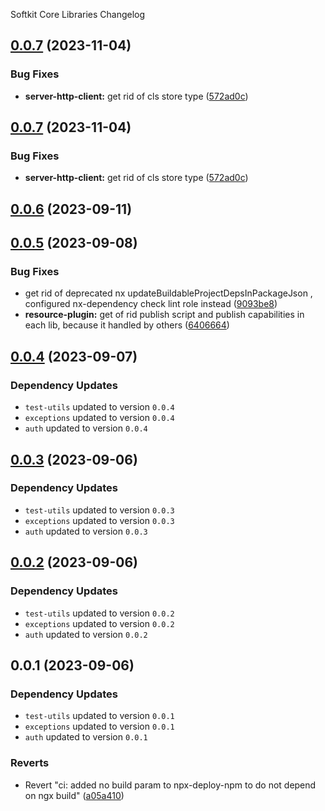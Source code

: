 Softkit Core Libraries Changelog
## [0.0.7](https://github.com/softkitit/softkit-core/compare/server-http-client-0.0.6...server-http-client-0.0.7) (2023-11-04)


### Bug Fixes

* **server-http-client:** get rid of cls store type ([572ad0c](https://github.com/softkitit/softkit-core/commit/572ad0c78ad979836654fd26c4a17d26608f9a73))

## [0.0.7](https://github.com/saas-buildkit/saas-buildkit-core/compare/server-http-client-0.0.6...server-http-client-0.0.7) (2023-11-04)


### Bug Fixes

* **server-http-client:** get rid of cls store type ([572ad0c](https://github.com/saas-buildkit/saas-buildkit-core/commit/572ad0c78ad979836654fd26c4a17d26608f9a73))

## [0.0.6](https://github.com/saas-buildkit/saas-buildkit-core/compare/server-http-client-0.0.5...server-http-client-0.0.6) (2023-09-11)

## [0.0.5](https://github.com/saas-buildkit/saas-buildkit-core/compare/server-http-client-0.0.4...server-http-client-0.0.5) (2023-09-08)


### Bug Fixes

* get rid of deprecated nx updateBuildableProjectDepsInPackageJson , configured nx-dependency check lint role instead ([9093be8](https://github.com/saas-buildkit/saas-buildkit-core/commit/9093be892fd5f71629a6c22388e12432dacefdec))
* **resource-plugin:** get of rid publish script and publish capabilities in each lib, because it handled by others ([6406664](https://github.com/saas-buildkit/saas-buildkit-core/commit/64066640d13cfc6bf4e16055349265015d7bcd12))

## [0.0.4](https://github.com/saas-buildkit/saas-buildkit-core/compare/server-http-client-0.0.3...server-http-client-0.0.4) (2023-09-07)

### Dependency Updates

* `test-utils` updated to version `0.0.4`
* `exceptions` updated to version `0.0.4`
* `auth` updated to version `0.0.4`
## [0.0.3](https://github.com/saas-buildkit/saas-buildkit-core/compare/server-http-client-0.0.2...server-http-client-0.0.3) (2023-09-06)

### Dependency Updates

* `test-utils` updated to version `0.0.3`
* `exceptions` updated to version `0.0.3`
* `auth` updated to version `0.0.3`
## [0.0.2](https://github.com/saas-buildkit/saas-buildkit-core/compare/server-http-client-0.0.1...server-http-client-0.0.2) (2023-09-06)

### Dependency Updates

* `test-utils` updated to version `0.0.2`
* `exceptions` updated to version `0.0.2`
* `auth` updated to version `0.0.2`
## 0.0.1 (2023-09-06)

### Dependency Updates

* `test-utils` updated to version `0.0.1`
* `exceptions` updated to version `0.0.1`
* `auth` updated to version `0.0.1`

### Reverts

* Revert "ci: added no build param to npx-deploy-npm to do not depend on ngx build" ([a05a410](https://github.com/saas-buildkit/saas-buildkit-core/commit/a05a41073965039dd9656840a80144dcd6b4e180))
